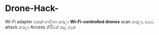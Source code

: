 # Drone-Hack-
Wi-Fi adapter එකක් භාවිතා කරලා **Wi-Fi-controlled drones** scan කරලා, එයට attack කරලා Access කිරීමක් කළ හැක
